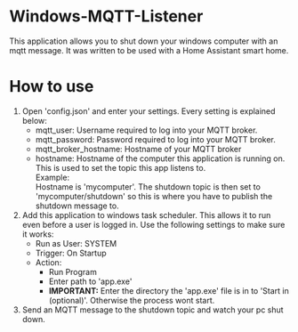# Windows-MQTT-Listener
This application allows you to shut down your windows computer with an mqtt message.
It was written to be used with a Home Assistant smart home.

# How to use
<ol>
<li>Open 'config.json' and enter your settings. Every setting is explained below:
  <ul>
    <li>mqtt_user:            Username required to log into your MQTT broker.</li>
    <li>mqtt_password:        Password required to log into your MQTT broker.</li>
    <li>mqtt_broker_hostname: Hostname of your MQTT broker</li>
    <li>hostname:             Hostname of the computer this application is running on. This is used to set the topic this app listens to.<br>
                          Example:<br>
                          Hostname is 'mycomputer'. The shutdown topic is then set to 'mycomputer/shutdown' so this is where you have to publish the shutdown message to.</li>
  </ul>
</li>
<li>Add this application to windows task scheduler. This allows it to run even before a user is logged in. Use the following settings to make sure it works:
  <ul>
    <li>Run as User: SYSTEM</li>
    <li>Trigger: On Startup</li>
    <li>Action:
      <ul>
        <li>Run Program</li>
        <li>Enter path to 'app.exe'</li>
        <li><strong>IMPORTANT:</strong> Enter the directory the 'app.exe' file is in to 'Start in (optional)'. Otherwise the process wont start.</li>
      </ul>
    </li>
  </ul>
  </li>
<li>Send an MQTT message to the shutdown topic and watch your pc shut down.</li>
</ol>

